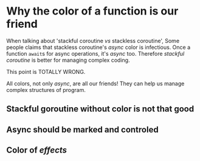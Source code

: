 # Why the color of a function is our friend

When talking about 'stackful coroutine *vs* stackless coroutine',
Some people claims that stackless coroutine's *async* color is infectious.
Once a function `await`s for async operations, it's *async* too.
Therefore *stackful coroutine* is better for managing complex coding.

This point is TOTALLY WRONG.

All colors, not only *async*, are all our friends!
They can help us manage complex structures of program.

## Stackful goroutine without color is not that good


## Async should be marked and controled

## Color of *effects*

